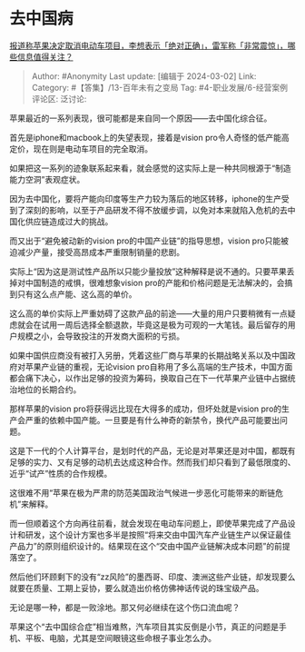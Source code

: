 # 去中国病
[报道称苹果决定取消电动车项目，李想表示「绝对正确」，雷军称「非常震惊」，哪些信息值得关注？](https://www.zhihu.com/question/646219752/answer/3413089358)

> Author: #Anonymity
> Last update: [编辑于 2024-03-02]
> Link:
> Category: #【答集】/13-百年未有之变局 
> Tag: #4-职业发展/6-经营案例 
> 评论区:
> 泛讨论:

苹果最近的一系列表现，很可能都是来自同一个原因——去中国化综合征。

首先是iphone和macbook上的失望表现，接着是vision pro令人奇怪的低产能高定价，现在则是电动车项目的完全取消。

如果把这一系列的迹象联系起来看，就会感觉的这实际上是一种共同根源于“制造能力空洞”表观症状。

因为去中国化，要将产能向印度等生产力较为落后的地区转移，iphone的生产受到了深刻的影响，以至于产品研发不得不放缓步调，以免对本来就陷入危机的去中国化供应链造成过大的挑战。

而又出于“避免被动新的vision pro的中国产业链”的指导思想，vision pro只能被迫减少产量，接受高昂成本严重限制销量的悲剧。

实际上“因为这是测试性产品所以只能少量投放”这种解释是说不通的。只要苹果丢掉对中国制造的戒惧，很难想象vision pro的产能和价格问题是无法解决的，会搞到只有这么点产能、这么高的单价。

这么高的单价实际上严重妨碍了这款产品的前途——大量的用户只要稍微有一点疑虑就会在试用一周后选择全额退款，毕竟这是极为可观的一大笔钱。最后留存的用户规模之小，会导致投注的开发商大面积的亏损。

如果中国供应商没有被打入另册，凭着这些厂商与苹果的长期战略关系以及中国政府对苹果产业链的重视，无论vision pro自称用了多么高端的生产技术，中国方面都会痛下决心，以作出足够的投资为筹码，换取自己在下一代苹果产业链中占据统治地位的长期合约。

那样苹果的vision pro将获得远比现在大得多的成功，但坏处就是vision pro的生产会严重的依赖中国产能。一旦要是有什么神奇的新禁令，换代产品可能要出问题。

这是下一代的个人计算平台，是划时代的产品，无论是对苹果还是对中国，都既有足够的实力、又有足够的动机去达成这种合作。然而我们却只看到了最低限度的、近乎“试产”性质的合作规模。

这很难不用“苹果在极为严肃的防范美国政治气候进一步恶化可能带来的断链危机”来解释。

而一但顺着这个方向再往前看，就会发现在电动车问题上，即使苹果完成了产品设计和研发，这个设计方案也多半是按照“将来交由中国汽车产业链生产以保证最佳产品力”的原则组织设计的。结果现在这个“交由中国产业链解决成本问题”的前提落空了。

然后他们环顾剩下的没有“zz风险”的墨西哥、印度、澳洲这些产业链，却发现要么就要在质量、工期上妥协，要么就造出价格仿佛神话传说的珠宝级产品。

无论是哪一种，都是一败涂地。那又何必继续在这个伤口流血呢？

苹果这个“去中国综合症”相当难熬，汽车项目其实反倒是小节，真正的问题是手机、平板、电脑，尤其是空间眼镜这些命根子事业怎么办。
